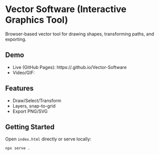 # Vector Software (Interactive Graphics Tool)

Browser-based vector tool for drawing shapes, transforming paths, and exporting.

## Demo
- Live (GitHub Pages): https://<your-username>.github.io/Vector-Software
- Video/GIF: <link>

## Features
- Draw/Select/Transform
- Layers, snap-to-grid
- Export PNG/SVG

## Getting Started
Open `index.html` directly or serve locally:
```bash
npx serve .
